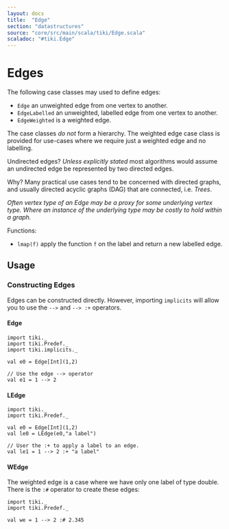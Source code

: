 ```yaml
---
layout: docs 
title:  "Edge"
section: "datastructures"
source: "core/src/main/scala/tiki/Edge.scala"
scaladoc: "#tiki.Edge"
---
```

# Edges

The following case classes may used to define edges:

- `Edge` an unweighted edge from one vertex to another.
- `EdgeLabelled` an unweighted, labelled edge from one vertex to another.
- `EdgeWeighted` is a weighted edge.

The case classes _do not_ form a hierarchy. The weighted edge case class is provided
for use-cases where we require just a weighted edge and no labelling. 

Undirected edges? _Unless explicitly stated_ most algorithms would assume an undirected
 edge be represented by two directed edges. 
 
Why? Many practical use cases tend to be concerned with directed graphs, and usually directed
acyclic graphs (DAG) that are connected, i.e. _Trees_. 

_Often vertex type of an Edge may be a proxy for some underlying vertex type.
Where an instance of the underlying type may be costly to hold within a graph._
 
 
Functions:
 
- `lmap(f)` apply the function `f` on the label and return a new labelled edge.

## Usage

### Constructing Edges

Edges can be constructed directly. However, importing `implicits` 
will allow you to use the `-->` and `--> :+` operators.


#### Edge

```tut
import tiki._
import tiki.Predef._
import tiki.implicits._

val e0 = Edge[Int](1,2)

// Use the edge --> operator
val e1 = 1 --> 2
```

#### LEdge

```tut
import tiki._
import tiki.Predef._

val e0 = Edge[Int](1,2)
val le0 = LEdge(e0,"a label")

// User the :+ to apply a label to an edge.
val le1 = 1 --> 2 :+ "a label"
```

#### WEdge

The weighted edge is a case where we have only one label of type double. There is the `:#` operator
to create these edges:

```tut
import tiki._
import tiki.Predef._

val we = 1 --> 2 :# 2.345
```